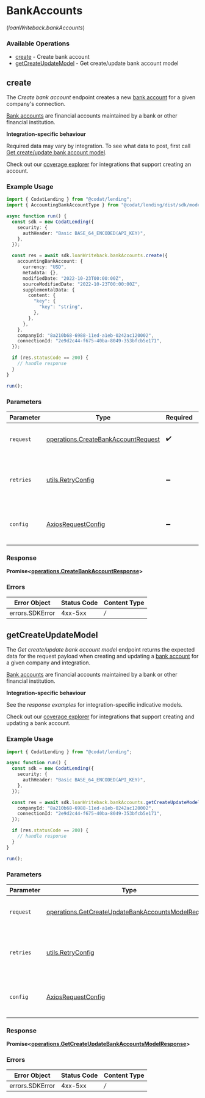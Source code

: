 # BankAccounts
(*loanWriteback.bankAccounts*)

### Available Operations

* [create](#create) - Create bank account
* [getCreateUpdateModel](#getcreateupdatemodel) - Get create/update bank account model

## create

The *Create bank account* endpoint creates a new [bank account](https://docs.codat.io/lending-api#/schemas/BankAccount) for a given company's connection.

[Bank accounts](https://docs.codat.io/lending-api#/schemas/BankAccount) are financial accounts maintained by a bank or other financial institution.

**Integration-specific behaviour**

Required data may vary by integration. To see what data to post, first call [Get create/update bank account model](https://docs.codat.io/lending-api#/operations/get-create-update-bankAccounts-model).

Check out our [coverage explorer](https://knowledge.codat.io/supported-features/accounting?view=tab-by-data-type&dataType=bankAccounts) for integrations that support creating an account.

### Example Usage

```typescript
import { CodatLending } from "@codat/lending";
import { AccountingBankAccountType } from "@codat/lending/dist/sdk/models/shared";

async function run() {
  const sdk = new CodatLending({
    security: {
      authHeader: "Basic BASE_64_ENCODED(API_KEY)",
    },
  });

  const res = await sdk.loanWriteback.bankAccounts.create({
    accountingBankAccount: {
      currency: "USD",
      metadata: {},
      modifiedDate: "2022-10-23T00:00:00Z",
      sourceModifiedDate: "2022-10-23T00:00:00Z",
      supplementalData: {
        content: {
          "key": {
            "key": "string",
          },
        },
      },
    },
    companyId: "8a210b68-6988-11ed-a1eb-0242ac120002",
    connectionId: "2e9d2c44-f675-40ba-8049-353bfcb5e171",
  });

  if (res.statusCode == 200) {
    // handle response
  }
}

run();
```

### Parameters

| Parameter                                                                                      | Type                                                                                           | Required                                                                                       | Description                                                                                    |
| ---------------------------------------------------------------------------------------------- | ---------------------------------------------------------------------------------------------- | ---------------------------------------------------------------------------------------------- | ---------------------------------------------------------------------------------------------- |
| `request`                                                                                      | [operations.CreateBankAccountRequest](../../sdk/models/operations/createbankaccountrequest.md) | :heavy_check_mark:                                                                             | The request object to use for the request.                                                     |
| `retries`                                                                                      | [utils.RetryConfig](../../internal/utils/retryconfig.md)                                       | :heavy_minus_sign:                                                                             | Configuration to override the default retry behavior of the client.                            |
| `config`                                                                                       | [AxiosRequestConfig](https://axios-http.com/docs/req_config)                                   | :heavy_minus_sign:                                                                             | Available config options for making requests.                                                  |


### Response

**Promise<[operations.CreateBankAccountResponse](../../sdk/models/operations/createbankaccountresponse.md)>**
### Errors

| Error Object    | Status Code     | Content Type    |
| --------------- | --------------- | --------------- |
| errors.SDKError | 4xx-5xx         | */*             |

## getCreateUpdateModel

The *Get create/update bank account model* endpoint returns the expected data for the request payload when creating and updating a [bank account](https://docs.codat.io/lending-api#/schemas/BankAccount) for a given company and integration.

[Bank accounts](https://docs.codat.io/lending-api#/schemas/BankAccount) are financial accounts maintained by a bank or other financial institution.

**Integration-specific behaviour**

See the *response examples* for integration-specific indicative models.

Check out our [coverage explorer](https://knowledge.codat.io/supported-features/accounting?view=tab-by-data-type&dataType=bankAccounts) for integrations that support creating and updating a bank account.


### Example Usage

```typescript
import { CodatLending } from "@codat/lending";

async function run() {
  const sdk = new CodatLending({
    security: {
      authHeader: "Basic BASE_64_ENCODED(API_KEY)",
    },
  });

  const res = await sdk.loanWriteback.bankAccounts.getCreateUpdateModel({
    companyId: "8a210b68-6988-11ed-a1eb-0242ac120002",
    connectionId: "2e9d2c44-f675-40ba-8049-353bfcb5e171",
  });

  if (res.statusCode == 200) {
    // handle response
  }
}

run();
```

### Parameters

| Parameter                                                                                                                    | Type                                                                                                                         | Required                                                                                                                     | Description                                                                                                                  |
| ---------------------------------------------------------------------------------------------------------------------------- | ---------------------------------------------------------------------------------------------------------------------------- | ---------------------------------------------------------------------------------------------------------------------------- | ---------------------------------------------------------------------------------------------------------------------------- |
| `request`                                                                                                                    | [operations.GetCreateUpdateBankAccountsModelRequest](../../sdk/models/operations/getcreateupdatebankaccountsmodelrequest.md) | :heavy_check_mark:                                                                                                           | The request object to use for the request.                                                                                   |
| `retries`                                                                                                                    | [utils.RetryConfig](../../internal/utils/retryconfig.md)                                                                     | :heavy_minus_sign:                                                                                                           | Configuration to override the default retry behavior of the client.                                                          |
| `config`                                                                                                                     | [AxiosRequestConfig](https://axios-http.com/docs/req_config)                                                                 | :heavy_minus_sign:                                                                                                           | Available config options for making requests.                                                                                |


### Response

**Promise<[operations.GetCreateUpdateBankAccountsModelResponse](../../sdk/models/operations/getcreateupdatebankaccountsmodelresponse.md)>**
### Errors

| Error Object    | Status Code     | Content Type    |
| --------------- | --------------- | --------------- |
| errors.SDKError | 4xx-5xx         | */*             |
